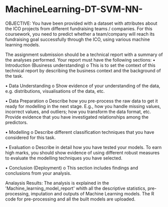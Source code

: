 # MachineLearning-DT-SVM-NN-
OBJECTIVE:
You have been provided with a dataset with attributes about the ICO projects from different
fundraising teams / companies. For this coursework, you need to predict whether a
team/company will reach its fundraising goal successfully through the ICO, using
various machine learning models.

The assignment submission should be a technical report with a summary of the analyses
performed. Your report must have the following sections:
• Introduction (Business understanding)
o This is to set the context of this technical report by describing the business
context and the background of the task.

• Data Understanding
o Show evidence of your understanding of the data, e.g. distributions,
visualisations of the data, etc.

• Data Preparation
o Describe how you pre-process the raw data to get it ready for modelling in
the next stage. E.g., how you handle missing values, incorrect values, and
outliers; how you transform the data format, etc. 
Provide evidence that you have investigated relationships among the
predictors.

• Modelling
o Describe different classification techniques that you have considered for
this task.

• Evaluation
o Describe in detail how you have tested your models. To earn high marks,
you should show evidence of using different robust measures to evaluate
the modelling techniques you have selected.

• Conclusion (Deployment)
o This section includes findings and conclusions from your analysis.

Analaysis Results:
The analysis is explained in the 'Machine_learning_model_report' whith all the descriptive statistics, pre-processing, imputation and outputs of Machine Learning models.
The R code for pre-processing and all the built models are uploaded.

